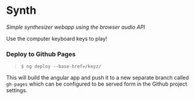 # Synth

*Simple synthesizer webapp using the browser audio API*

Use the computer keyboard keys to play!


### Deploy to Github Pages

> `$ ng deploy --base-href=/keyz/`

This will build the angular app and push it to a new separate branch called `gh-pages` which can be configured to be served form in the Github project settings.